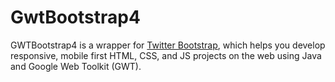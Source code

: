 # GwtBootstrap4

GWTBootstrap4 is a wrapper for [Twitter Bootstrap](http://getbootstrap.com/), which helps you develop responsive, mobile first HTML, CSS, and JS projects on the web using Java and Google Web Toolkit (GWT). 

